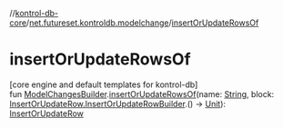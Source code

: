 //[kontrol-db-core](../../index.md)/[net.futureset.kontroldb.modelchange](index.md)/[insertOrUpdateRowsOf](insert-or-update-rows-of.md)

# insertOrUpdateRowsOf

[core engine and default templates for kontrol-db]\
fun [ModelChangesBuilder](../net.futureset.kontroldb.dsl/-model-changes-builder/index.md).[insertOrUpdateRowsOf](insert-or-update-rows-of.md)(name: [String](https://kotlinlang.org/api/latest/jvm/stdlib/kotlin/-string/index.html), block: [InsertOrUpdateRow.InsertOrUpdateRowBuilder](-insert-or-update-row/-insert-or-update-row-builder/index.md).() -&gt; [Unit](https://kotlinlang.org/api/latest/jvm/stdlib/kotlin/-unit/index.html)): [InsertOrUpdateRow](-insert-or-update-row/index.md)
